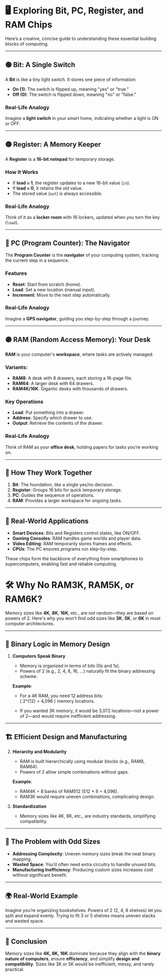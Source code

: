 # 🖥️ Exploring Bit, PC, Register, and RAM Chips

Here’s a creative, concise guide to understanding these essential building blocks of computing.

---

## 🟢 Bit: A Single Switch  
A **Bit** is like a tiny light switch. It stores one piece of information:  

- **On (1)**: The switch is flipped up, meaning "yes" or "true."  
- **Off (0)**: The switch is flipped down, meaning "no" or "false."

### Real-Life Analogy  
Imagine a **light switch** in your smart home, indicating whether a light is ON or OFF.  

---

## 🟡 Register: A Memory Keeper  
A **Register** is a **16-bit notepad** for temporary storage.  

### How It Works  
- If **load = 1**, the register updates to a new 16-bit value (`in`).  
- If **load = 0**, it retains the old value.  
- The stored value (`out`) is always accessible.  

### Real-Life Analogy  
Think of it as a **locker room** with 16 lockers, updated when you turn the key (`load`).

---

## 🔵 PC (Program Counter): The Navigator  
The **Program Counter** is the **navigator** of your computing system, tracking the current step in a sequence.  

### Features  
- **Reset**: Start from scratch (home).  
- **Load**: Set a new location (manual input).  
- **Increment**: Move to the next step automatically.

### Real-Life Analogy  
Imagine a **GPS navigator**, guiding you step-by-step through a journey.  

---

## 🟣 RAM (Random Access Memory): Your Desk  
**RAM** is your computer's **workspace**, where tasks are actively managed.  

### Variants:  
- **RAM8**: A desk with 8 drawers, each storing a 16-page file.  
- **RAM64**: A larger desk with 64 drawers.  
- **RAM4K/16K**: Gigantic desks with thousands of drawers.  

### Key Operations  
- **Load**: Put something into a drawer.  
- **Address**: Specify which drawer to use.  
- **Output**: Retrieve the contents of the drawer.

### Real-Life Analogy  
Think of RAM as your **office desk**, holding papers for tasks you’re working on.  

---

## 🔧 How They Work Together  

1. **Bit**: The foundation, like a single yes/no decision.  
2. **Register**: Groups 16 bits for quick temporary storage.  
3. **PC**: Guides the sequence of operations.  
4. **RAM**: Provides a larger workspace for ongoing tasks.  

---

## 🚀 Real-World Applications  

- **Smart Devices**: Bits and Registers control states, like ON/OFF.  
- **Gaming Consoles**: RAM handles game worlds and player data.  
- **Video Editing**: RAM temporarily stores frames and effects.  
- **CPUs**: The PC ensures programs run step-by-step.

These chips form the backbone of everything from smartphones to supercomputers, enabling fast and reliable computing.  

# 🛠️ Why No RAM3K, RAM5K, or RAM6K?

Memory sizes like **4K**, **8K**, **16K**, etc., are not random—they are based on powers of 2. Here's why you won't find odd sizes like **3K**, **5K**, or **6K** in most computer architectures.

---

## 🧮 **Binary Logic in Memory Design**

1. **Computers Speak Binary**  
   - Memory is organized in terms of bits (0s and 1s).  
   - Powers of 2 (e.g., 2, 4, 8, 16, ...) naturally fit the binary addressing scheme.

   **Example**:  
   - For a 4K RAM, you need 12 address bits:  
     \( 2^{12} = 4,096 \) memory locations.

   - If you wanted 3K memory, it would be 3,072 locations—not a power of 2—and would require inefficient addressing.

---

## 🏗️ **Efficient Design and Manufacturing**

2. **Hierarchy and Modularity**  
   - RAM is built hierarchically using modular blocks (e.g., RAM8, RAM64).  
   - Powers of 2 allow simple combinations without gaps.  

   **Example**:  
   - RAM4K = 8 banks of RAM512 (512 × 8 = 4,096).  
   - RAM3K would require uneven combinations, complicating design.

3. **Standardization**  
   - Memory sizes like 4K, 8K, etc., are industry standards, simplifying compatibility.  

---

## 🛑 **The Problem with Odd Sizes**

- **Addressing Complexity**: Uneven memory sizes break the neat binary mapping.
- **Wasted Space**: You’d often need extra circuitry to handle unused bits.
- **Manufacturing Inefficiency**: Producing custom sizes increases cost without significant benefit.

---

## 🌍 **Real-World Example**  
Imagine you’re organizing bookshelves. Powers of 2 (2, 4, 8 shelves) let you split and expand evenly. Trying to fit 3 or 5 shelves means uneven stacks and wasted space.

---

## 🏁 **Conclusion**

Memory sizes like **4K, 8K, 16K** dominate because they align with the **binary nature of computers**, ensure **efficiency**, and simplify **design and compatibility**. Sizes like 3K or 5K would be inefficient, messy, and rarely practical.  

